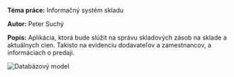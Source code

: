 **Téma práce:** Informačný systém skladu

**Autor:** Peter Suchý

**Popis:** Aplikácia, ktorá bude slúžit na správu skladových zásob na sklade a aktuálnych cien.
Takisto na evidenciu dodavateľov a zamestnancov, a informáciach o predaji.

![Databázový model](/uploads/ceb903d58d72727bcab833eef29f15fb/Warehouse.png)

